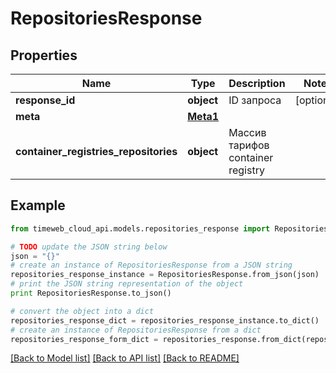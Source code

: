 # RepositoriesResponse


## Properties
Name | Type | Description | Notes
------------ | ------------- | ------------- | -------------
**response_id** | **object** | ID запроса | [optional] 
**meta** | [**Meta1**](Meta1.md) |  | 
**container_registries_repositories** | **object** | Массив тарифов container registry | 

## Example

```python
from timeweb_cloud_api.models.repositories_response import RepositoriesResponse

# TODO update the JSON string below
json = "{}"
# create an instance of RepositoriesResponse from a JSON string
repositories_response_instance = RepositoriesResponse.from_json(json)
# print the JSON string representation of the object
print RepositoriesResponse.to_json()

# convert the object into a dict
repositories_response_dict = repositories_response_instance.to_dict()
# create an instance of RepositoriesResponse from a dict
repositories_response_form_dict = repositories_response.from_dict(repositories_response_dict)
```
[[Back to Model list]](../README.md#documentation-for-models) [[Back to API list]](../README.md#documentation-for-api-endpoints) [[Back to README]](../README.md)


